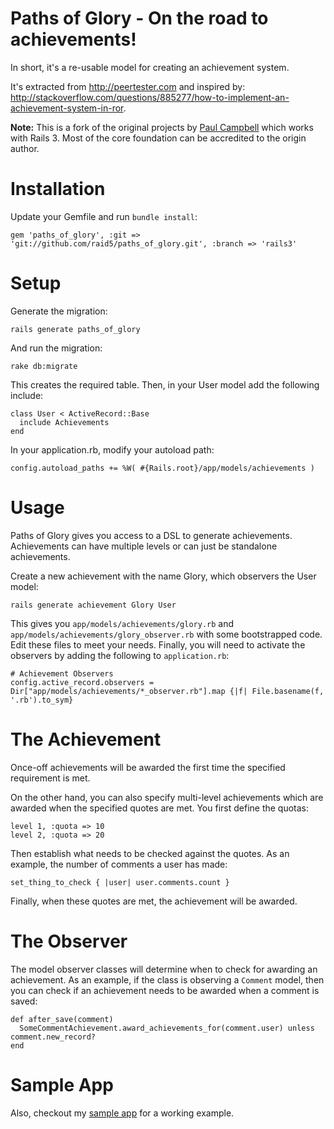 Paths of Glory - On the road to achievements!
==============

In short, it's a re-usable model for creating an achievement system.

It's extracted from http://peertester.com and inspired by: http://stackoverflow.com/questions/885277/how-to-implement-an-achievement-system-in-ror.

**Note:** This is a fork of the original projects by [Paul Campbell](https://github.com/paulca) which works with Rails 3. Most of the core foundation can be accredited to the origin author.

Installation
============

Update your Gemfile and run `bundle install`:
  
    gem 'paths_of_glory', :git => 'git://github.com/raid5/paths_of_glory.git', :branch => 'rails3'
    
Setup
=====

Generate the migration:

    rails generate paths_of_glory

And run the migration:

    rake db:migrate
    
This creates the required table. Then, in your User model add the following include:

    class User < ActiveRecord::Base
      include Achievements
    end

In your application.rb, modify your autoload path:

    config.autoload_paths += %W( #{Rails.root}/app/models/achievements )

Usage
=====

Paths of Glory gives you access to a DSL to generate achievements. Achievements can have multiple levels or can just be standalone achievements.

Create a new achievement with the name Glory, which observers the User model:

    rails generate achievement Glory User
    
This gives you `app/models/achievements/glory.rb` and `app/models/achievements/glory_observer.rb` with some bootstrapped code. Edit these files to meet your needs. Finally, you will need to activate the observers by adding the following to `application.rb`:

    # Achievement Observers
    config.active_record.observers = Dir["app/models/achievements/*_observer.rb"].map {|f| File.basename(f, '.rb').to_sym}
    
The Achievement
===============

Once-off achievements will be awarded the first time the specified requirement is met.

On the other hand, you can also specify multi-level achievements which are awarded when the specified quotes are met. You first define the quotas:

    level 1, :quota => 10
    level 2, :quota => 20
    
Then establish what needs to be checked against the quotes. As an example, the number of comments a user has made:

    set_thing_to_check { |user| user.comments.count }
    
Finally, when these quotes are met, the achievement will be awarded.

The Observer
============

The model observer classes will determine when to check for awarding an achievement. As an example, if the class is observing a `Comment` model, then you can check if an achievement needs to be awarded when a comment is saved:

    def after_save(comment)
      SomeCommentAchievement.award_achievements_for(comment.user) unless comment.new_record?
    end
    
Sample App
==========

Also, checkout my [sample app](https://github.com/raid5/paths_of_glory-sample_app) for a working example.

    
